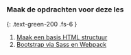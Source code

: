 ### Maak de opdrachten voor deze les
{: .text-green-200 .fs-6 }

1. [Maak een basis HTML structuur](html)
2. [Bootstrap via Sass en Webpack](webpack)
